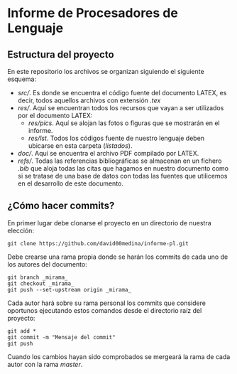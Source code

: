 # Informe de Procesadores de Lenguaje
## Estructura del proyecto
En este repositorio los archivos se organizan siguiendo el siguiente esquema:
* _src/_. Es donde se encuentra el código fuente del documento LATEX, es decir, todos aquellos archivos con extensión _.tex_
* _res/_. Aquí se encuentran todos los recursos que vayan a ser utilizados por el documento LATEX:
	* _res/pics_. Aquí se alojan las fotos o figuras que se mostrarán en el informe.
	* _res/lst_. Todos los códigos fuente de nuestro lenguaje deben ubicarse en esta carpeta (_listados_).
* _doc/_. Aquí se encuentra el archivo PDF compilado por LATEX.
* _refs/_. Todas las referencias bibliográficas se almacenan en un fichero _.bib_ que aloja todas las citas que hagamos en nuestro documento como si se tratase de una base de datos con todas las fuentes que utilicemos en el desarrollo de este documento.

## ¿Cómo hacer commits?
En primer lugar debe clonarse el proyecto en un directorio de nuestra elección:
```
git clone https://github.com/david00medina/informe-pl.git
```

Debe crearse una rama propia donde se harán los commits de cada uno de los autores del documento:
```
git branch _mirama_
git checkout _mirama_
git push --set-upstream origin _mirama_
```

Cada autor hará sobre su rama personal los commits que considere oportunos ejecutando estos comandos desde el directorio raíz del proyecto:
```
git add *
git commit -m "Mensaje del commit"
git push
```

Cuando los cambios hayan sido comprobados se mergeará la rama de cada autor con la rama _master_.
